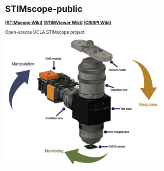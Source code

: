 # STIMscope-public
**[[STIMscope Wiki](https://github.com/Aharoni-Lab/STIMscope-public/wiki)] [[STIMViewer Wiki](https://github.com/Aharoni-Lab/STIMscope-public/wiki/STIMViewer)] [[CRISPI Wiki](https://github.com/Aharoni-Lab/STIMscope-public/wiki/CRISPI)]**

Open-source UCLA STIMscope project

<p align="center">
  <img src="Images/UCLA-STIMscope_closed_loop.jpg" width="600" alt="UCLA-STIMscope closed-loop render">
</p>
